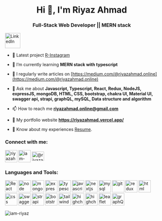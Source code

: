 <h1 align="center">Hi 👋, I'm Riyaz Ahmad</h1>
<h3 align="center">Full-Stack Web Developer || MERN stack</h3>

<p align="left"> <a href="[https://www.linkedin.com/in/riyazahmad/](https://www.linkedin.com/in/riyazahmad/)" target="blank"><img width="50px" src="https://play-lh.googleusercontent.com/kMofEFLjobZy_bCuaiDogzBcUT-dz3BBbOrIEjJ-hqOabjK8ieuevGe6wlTD15QzOqw" alt="LinkedIn" /></a> </p>

- 🔭 Latest project [R-Instagram](https://github.com/iam-riyaz/R-Instagram) 

- 🌱 I’m currently learning **MERN stack with typescript**

- 📝 I regularly write articles on [https://medium.com/@riyazahmad.online](https://medium.com/@riyazahmad.online)

- 💬 Ask me about **Javascript, Typescript, React, Redux, NodeJS, expressJS, mongoDB, HTML, CSS, bootstrap, chakra UI, Material UI, swagger api, strapi, graphQL, mySQL, Data structure and algorithm**

- 📫 How to reach me **riyazahmad.online@gmail.com**

- 🔭 My portfolio website **https://riyazahmad.vercel.app/**

- 📄 Know about my experiences [Resume](https://drive.google.com/drive/folders/1DrAno3J5wIuriL7Ec0VkRPhzlZ67GB7L).

<h3 align="left">Connect with me:</h3>
<p align="left">
<a href="https://twitter.com/riyazahmader" target="blank"><img align="center" src="https://play-lh.googleusercontent.com/wIf3HtczQDjHzHuu7vezhqNs0zXAG85F7VmP7nhsTxO3OHegrVXlqIh_DWBYi86FTIGk" alt="riyazahmader"  width="40" /></a>
<a href="https://www.linkedin.com/in/riyazahmad/" target="blank"><img align="center" src="https://play-lh.googleusercontent.com/kMofEFLjobZy_bCuaiDogzBcUT-dz3BBbOrIEjJ-hqOabjK8ieuevGe6wlTD15QzOqw" alt="iam-riyaz"  width="40" /></a>
<a href="https://medium.com/@riyazahmad.online" target="blank"><img align="center" src="https://play-lh.googleusercontent.com/hB9t3Z-mi284_49HA3nAuhO-W5Cyhje7r2P9McdgORoVCd-0SV54c12NMQWLHnqALw" alt="@riyazahmad.online" height="30" width="40" /></a>
</p>

<h3 align="left">Languages and Tools:</h3>
<P>
<img src="https://upload.wikimedia.org/wikipedia/commons/thumb/a/a7/React-icon.svg/1200px-React-icon.svg.png" alt="React" width="40" /> 
<img src="https://upload.wikimedia.org/wikipedia/commons/thumb/d/d9/Node.js_logo.svg/1200px-Node.js_logo.svg.png" alt="node" width="40" /> 
<img src="https://miro.medium.com/v2/resize:fit:512/1*doAg1_fMQKWFoub-6gwUiQ.png" alt="mongodb" width="40" /> 
<img src="https://bs-uploads.toptal.io/blackfish-uploads/components/skill_page/content/logo_file/logo/195562/express_js-161052138fa79136c0474521906b55e2.png" alt="express" width="40" /> 
<img src="https://upload.wikimedia.org/wikipedia/commons/thumb/4/4c/Typescript_logo_2020.svg/512px-Typescript_logo_2020.svg.png?20221110153201" alt="typescript" width="40" /> 
<img src="https://durableprogramming.com/wp-content/uploads/2023/04/JavaScript-logo.png" alt="javascript" width="40" /> 
<img src="https://images.ctfassets.net/c63hsprlvlya/IacLLeOBR5WCvdCPqKuff/6860b5cc464c4f54703a2befa3f706b4/nextjs3.webp" alt="nextjs" width="40" /> 
<img src="https://1000logos.net/wp-content/uploads/2020/08/MySQL-Logo.png" alt="mysql" width="40" /> 
  <img src="https://git-scm.com/images/logos/downloads/Git-Icon-1788C.png" alt="git" width="40" /> 
  <img src="https://w7.pngwing.com/pngs/413/852/png-transparent-redux-react-logo-javascript-dq-purple-violet-text.png" alt="redux" width="40" /> 
  <img src="https://upload.wikimedia.org/wikipedia/commons/thumb/6/61/HTML5_logo_and_wordmark.svg/640px-HTML5_logo_and_wordmark.svg.png" alt="html" width="40" /> 
  <img src="https://upload.wikimedia.org/wikipedia/commons/thumb/d/d5/CSS3_logo_and_wordmark.svg/1452px-CSS3_logo_and_wordmark.svg.png" alt="css" width="40" /> 
  <img src="https://avatars.githubusercontent.com/u/7658037?v=4&s=400" alt="swaggerDoc" width="40" /> 
  <img src="https://www.cmswire.com/-/media/6f319f84dc3d4db69457aeda6ffc092f.ashx" alt="strapi" width="40" /> 
  <img src="https://upload.wikimedia.org/wikipedia/commons/thumb/b/b2/Bootstrap_logo.svg/2560px-Bootstrap_logo.svg.png" alt="bootstrap" width="40" /> 
  <img src="https://upload.wikimedia.org/wikipedia/commons/thumb/d/d5/Tailwind_CSS_Logo.svg/2048px-Tailwind_CSS_Logo.svg.png" alt="tailwind" width="40" /> 
  <img src="https://cdn.freebiesupply.com/logos/large/2x/highcharts-logo-png-transparent.png" alt="highchart" width="40" /> 
  <img src="https://cdn.icon-icons.com/icons2/3398/PNG/512/php_logo_icon_214645.png" alt="highchart" width="40" /> 
  <img src="https://cdn.freebiesupply.com/logos/thumbs/2x/leaflet-1-logo.png" alt="leaflet" width="40" /> 
  <img src="https://upload.wikimedia.org/wikipedia/commons/thumb/1/17/GraphQL_Logo.svg/2048px-GraphQL_Logo.svg.png" alt="graphQL" width="40" /> 
  
</P>

<p><img align="center" src="https://github-readme-stats.vercel.app/api/top-langs?username=iam-riyaz&show_icons=true&locale=en&layout=compact" alt="iam-riyaz" /></p>
